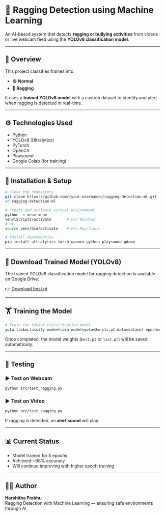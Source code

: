 # 🎯 Ragging Detection using Machine Learning

An AI-based system that detects **ragging or bullying activities** from videos or live webcam feed using the **YOLOv8 classification model**.

---

## 🧠 Overview

This project classifies frames into:
- 🟢 **Normal**
- 🔴 **Ragging**

It uses a **trained YOLOv8 model** with a custom dataset to identify and alert when ragging is detected in real-time.

---

## ⚙️ Technologies Used
- Python  
- YOLOv8 (Ultralytics)  
- PyTorch  
- OpenCV  
- Playsound  
- Google Colab (for training)  

---

## 🚀 Installation & Setup

```bash
# Clone the repository
git clone https://github.com/<your-username>/ragging-detection-ml.git
cd ragging-detection-ml

# Create and activate virtual environment
python -m venv venv
venv\Scripts\activate       # For Windows
# or
source venv/bin/activate    # For Mac/Linux

# Install dependencies
pip install ultralytics torch opencv-python playsound gdown
```

---

## 🧠 Download Trained Model (YOLOv8)
The trained YOLOv8 classification model for ragging detection is available on Google Drive:

👉 [Download best.pt](https://drive.google.com/file/d/1AbCDEFGHIJKL123/view?usp=sharing)

---

## 🏋️ Training the Model

```bash
# Train the YOLOv8 classification model
yolo task=classify mode=train model=yolov8m-cls.pt data=dataset epochs=10 imgsz=224 batch=16 augment=True
```

Once completed, the model weights (`best.pt` or `last.pt`) will be saved automatically.

---

## 🎥 Testing

### ▶️ Test on Webcam
```bash
python src/test_ragging.py
```

### ▶️ Test on Video
```bash
python src/test_ragging.py
```

If ragging is detected, an **alert sound** will play.

---

## 📊 Current Status
- Model trained for 5 epochs  
- Achieved ~98% accuracy  
- Will continue improving with higher epoch training  

---

## 👩‍💻 Author
**Harshitha Prabhu**  
Ragging Detection with Machine Learning — ensuring safe environments through AI.
